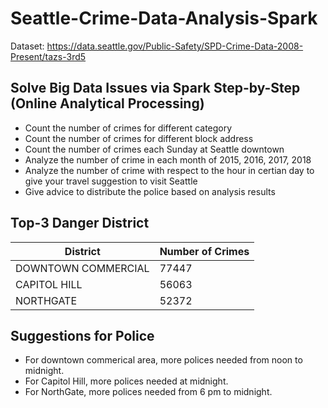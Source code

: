 # Seattle-Crime-Data-Analysis-Spark

Dataset: https://data.seattle.gov/Public-Safety/SPD-Crime-Data-2008-Present/tazs-3rd5

## Solve Big Data Issues via Spark Step-by-Step (Online Analytical Processing)
- Count the number of crimes for different category
- Count the number of crimes for different block address
- Count the number of crimes each Sunday at Seattle downtown
- Analyze the number of crime in each month of 2015, 2016, 2017, 2018
- Analyze the number of crime with respect to the hour in certian day to give your travel suggestion to visit Seattle
- Give advice to distribute the police based on analysis results

## Top-3 Danger District
|District           |Number of Crimes|
|-------------------|----------------|
|DOWNTOWN COMMERCIAL|77447           |
|CAPITOL HILL       |56063           |
|NORTHGATE          |52372           |

## Suggestions for Police
- For downtown commerical area, more polices needed from noon to midnight.
- For Capitol Hill, more polices needed at midnight.
- For NorthGate, more polices needed from 6 pm to midnight.
